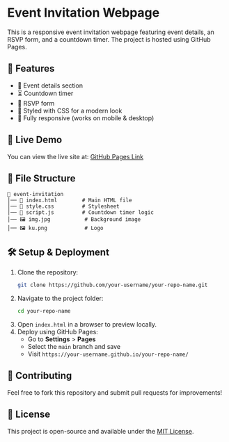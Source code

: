 # Event Invitation Webpage

This is a responsive event invitation webpage featuring event details, an RSVP form, and a countdown timer. The project is hosted using GitHub Pages.

## 🌟 Features
- 📅 Event details section
- ⏳ Countdown timer
- 📩 RSVP form
- 🎨 Styled with CSS for a modern look
- 📱 Fully responsive (works on mobile & desktop)

## 🚀 Live Demo
You can view the live site at:
[GitHub Pages Link](https://your-username.github.io/your-repo-name/)

## 📂 File Structure
```
📁 event-invitation
│── 📄 index.html        # Main HTML file
│── 🎨 style.css         # Stylesheet
│── 📜 script.js         # Countdown timer logic
│── 🖼 img.jpg           # Background image
│── 🖼 ku.png            # Logo
```

## 🛠 Setup & Deployment
1. Clone the repository:
   ```sh
   git clone https://github.com/your-username/your-repo-name.git
   ```
2. Navigate to the project folder:
   ```sh
   cd your-repo-name
   ```
3. Open `index.html` in a browser to preview locally.
4. Deploy using GitHub Pages:
   - Go to **Settings** > **Pages**
   - Select the `main` branch and save
   - Visit `https://your-username.github.io/your-repo-name/`

## 🤝 Contributing
Feel free to fork this repository and submit pull requests for improvements!

## 📜 License
This project is open-source and available under the [MIT License](LICENSE).
